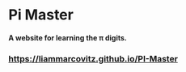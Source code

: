 # Pi Master

#### A website for learning the π digits.

### https://liammarcovitz.github.io/PI-Master
